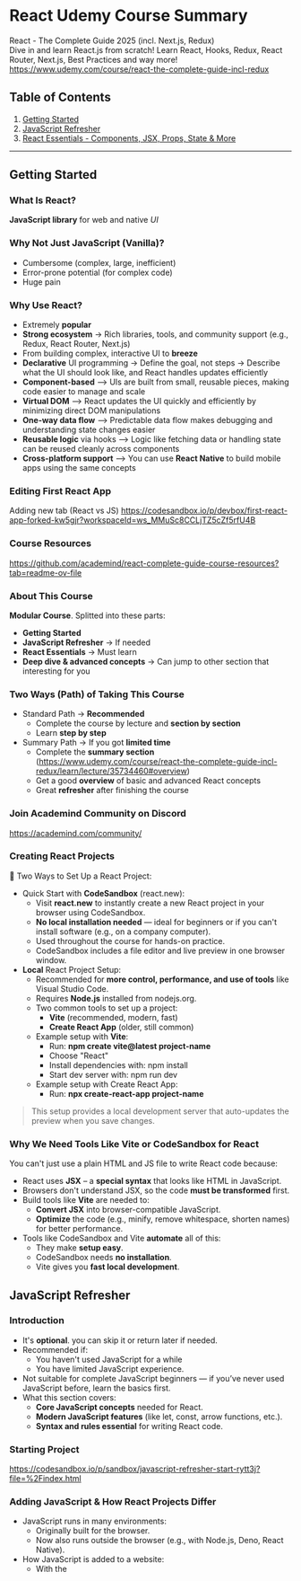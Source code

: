 # React Udemy Course Summary

React - The Complete Guide 2025 (incl. Next.js, Redux)  
Dive in and learn React.js from scratch! Learn React, Hooks, Redux, React Router, Next.js, Best Practices and way more!  
https://www.udemy.com/course/react-the-complete-guide-incl-redux  

## Table of Contents
1. [Getting Started](#getting-started)
2. [JavaScript Refresher](#javascript-refresher)
3. [React Essentials - Components, JSX, Props, State & More](#components)

---

## Getting Started

### What Is React?
**JavaScript library** for web and native *UI*

### Why Not Just JavaScript (Vanilla)?
- Cumbersome (complex, large, inefficient)
- Error-prone potential (for complex code)
- Huge pain

### Why Use React?
- Extremely **popular**
- **Strong ecosystem** -> Rich libraries, tools, and community support (e.g., Redux, React Router, Next.js)
- From building complex, interactive UI to **breeze**
- **Declarative** UI programming -> Define the goal, not steps -> Describe what the UI should look like, and React handles updates efficiently
- **Component-based** –> UIs are built from small, reusable pieces, making code easier to manage and scale
- **Virtual DOM** –> React updates the UI quickly and efficiently by minimizing direct DOM manipulations
- **One-way data flow** –> Predictable data flow makes debugging and understanding state changes easier
- **Reusable logic** via hooks –> Logic like fetching data or handling state can be reused cleanly across components
- **Cross-platform support** –> You can use **React Native** to build mobile apps using the same concepts

### Editing First React App
Adding new tab (React vs JS) https://codesandbox.io/p/devbox/first-react-app-forked-kw5gjr?workspaceId=ws_MMuSc8CCLjTZ5cZf5rfU4B

### Course Resources
https://github.com/academind/react-complete-guide-course-resources?tab=readme-ov-file

### About This Course
**Modular Course**. Splitted into these parts:
- **Getting Started**
- **JavaScript Refresher** -> If needed
- **React Essentials** -> Must learn
- **Deep dive & advanced concepts** -> Can jump to other section that interesting for you

### Two Ways (Path) of Taking This Course
- Standard Path -> **Recommended**
  - Complete the course by lecture and **section by section**
  - Learn **step by step**
- Summary Path -> If you got **limited time**
  - Complete the **summary section** (https://www.udemy.com/course/react-the-complete-guide-incl-redux/learn/lecture/35734460#overview)
  - Get a good **overview** of basic and advanced React concepts
  - Great **refresher** after finishing the course

### Join Academind Community on Discord
https://academind.com/community/

### Creating React Projects
🧪 Two Ways to Set Up a React Project:
- Quick Start with **CodeSandbox** (react.new):
  - Visit **react.new** to instantly create a new React project in your browser using CodeSandbox.
  - **No local installation needed** — ideal for beginners or if you can't install software (e.g., on a company computer).
  - Used throughout the course for hands-on practice.
  - CodeSandbox includes a file editor and live preview in one browser window.
- **Local** React Project Setup:
  - Recommended for **more control, performance, and use of tools** like Visual Studio Code.
  - Requires **Node.js** installed from nodejs.org.
  - Two common tools to set up a project:
    - **Vite** (recommended, modern, fast)
    - **Create React App** (older, still common)
  - Example setup with **Vite**:
    - Run: **npm create vite@latest project-name**
    - Choose "React"
    - Install dependencies with: npm install
    - Start dev server with: npm run dev
  - Example setup with Create React App:
    - Run: **npx create-react-app project-name**
> This setup provides a local development server that auto-updates the preview when you save changes.

### Why We Need Tools Like Vite or CodeSandbox for React
You can't just use a plain HTML and JS file to write React code because:
- React uses **JSX** – a **special syntax** that looks like HTML in JavaScript.
- Browsers don't understand JSX, so the code **must be transformed** first.
- Build tools like **Vite** are needed to:
  - **Convert JSX** into browser-compatible JavaScript.
  - **Optimize** the code (e.g., minify, remove whitespace, shorten names) for better performance.
- Tools like CodeSandbox and Vite **automate** all of this:
  - They make **setup easy**.
  - CodeSandbox needs **no installation**.
  - Vite gives you **fast local development**.

## JavaScript Refresher
### Introduction
- It's **optional**. you can skip it or return later if needed.
- Recommended if:
  - You haven't used JavaScript for a while
  - You have limited JavaScript experience.
- Not suitable for complete JavaScript beginners — if you’ve never used JavaScript before, learn the basics first.
- What this section covers:
  - **Core JavaScript concepts** needed for React.
  - **Modern JavaScript features** (like let, const, arrow functions, etc.).
  - **Syntax and rules essential** for writing React code.

### Starting Project
https://codesandbox.io/p/sandbox/javascript-refresher-start-rytt3j?file=%2Findex.html

### Adding JavaScript & How React Projects Differ
- JavaScript runs in many environments:
  - Originally built for the browser.
  - Now also runs outside the browser (e.g., with Node.js, Deno, React Native).
- How JavaScript is added to a website:
  - With the <script> tag in HTML.
    - Option 1: Write JavaScript inline between <script> tags (not recommended for large projects).
    - Option 2: Link to external .js files (recommended for real-world use).
- Script tag options:
  - defer: delays script execution until HTML is fully parsed.
  - type="module": treats the file as an ES module, enabling use of import/export syntax between files.
- JavaScript modules:
  - Allow splitting code across multiple files.
  - Useful for reusability and maintainability.
- In React projects:
  - You don’t manually add <script> tags.
  - A build process (like Vite or Webpack) automatically injects necessary scripts into the HTML.

### React Projects Use a Build Process
- **No Script Tags in HTML**
  - React projects don’t include <script> tags manually in index.html.
- **Build Process Handles Injection**
  - Tools like **React Scripts** automatically inject script tags during build or development.
- **JSX Requires Transformation**
  - JSX (HTML-like syntax in JavaScript) isn’t valid JavaScript and must be compiled.
- **Build Process Transforms JSX**
  - The build tool converts JSX into browser-compatible JavaScript.
- **Code Optimization**
  - The build also minifies and optimizes the code for better performance.
- **Development Server**
  - A dev server (like in CodeSandbox or Create React App) watches your code, builds it, and serves it with injected scripts.
- **Node.js is Required**
  - Node.js powers these tools and is needed to run and build React projects locally.
- **Vanilla JS Projects Can’t Use JSX**
  - Without a build process, JSX won’t work in plain JavaScript projects.

